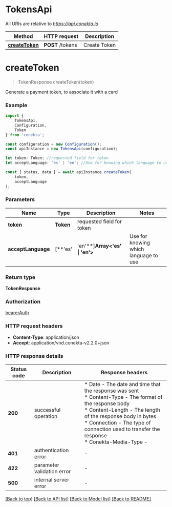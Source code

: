 # TokensApi

All URIs are relative to *https://api.conekta.io*

|Method | HTTP request | Description|
|------------- | ------------- | -------------|
|[**createToken**](#createtoken) | **POST** /tokens | Create Token|

# **createToken**
> TokenResponse createToken(token)

Generate a payment token, to associate it with a card 

### Example

```typescript
import {
    TokensApi,
    Configuration,
    Token
} from 'conekta';

const configuration = new Configuration();
const apiInstance = new TokensApi(configuration);

let token: Token; //requested field for token
let acceptLanguage: 'es' | 'en'; //Use for knowing which language to use (optional) (default to 'es')

const { status, data } = await apiInstance.createToken(
    token,
    acceptLanguage
);
```

### Parameters

|Name | Type | Description  | Notes|
|------------- | ------------- | ------------- | -------------|
| **token** | **Token**| requested field for token | |
| **acceptLanguage** | [**&#39;es&#39; | &#39;en&#39;**]**Array<&#39;es&#39; &#124; &#39;en&#39;>** | Use for knowing which language to use | (optional) defaults to 'es'|


### Return type

**TokenResponse**

### Authorization

[bearerAuth](../README.md#bearerAuth)

### HTTP request headers

 - **Content-Type**: application/json
 - **Accept**: application/vnd.conekta-v2.2.0+json


### HTTP response details
| Status code | Description | Response headers |
|-------------|-------------|------------------|
|**200** | successful operation |  * Date - The date and time that the response was sent <br>  * Content-Type - The format of the response body <br>  * Content-Length - The length of the response body in bytes <br>  * Connection - The type of connection used to transfer the response <br>  * Conekta-Media-Type -  <br>  |
|**401** | authentication error |  -  |
|**422** | parameter validation error |  -  |
|**500** | internal server error |  -  |

[[Back to top]](#) [[Back to API list]](../README.md#documentation-for-api-endpoints) [[Back to Model list]](../README.md#documentation-for-models) [[Back to README]](../README.md)

